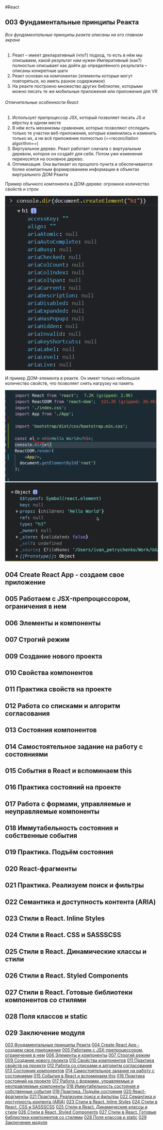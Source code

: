 #React

## 003 Фундаментальные принципы Реакта


###### Все фундаментальные принципы реакта описаны на его главном экране

1) Реакт – имеет декларативный (что?) подход, то есть в нём мы описываем, какой результат нам нужен
Императивный (как?) полностью описывает как дойти до определённого результата – описаны конкретные шаги
2) Реакт основан на компонентах (элементы которые могут повторяться, но иметь разное содержимое)
3) На реакте построено множество других библиотек, которыми можно писать те же мобильные приложения или приложения для VR

###### Отличительные особенности React

1) Использует препроцессор JSX, который позволяет писать JS и вёрстку в одном месте
2) В нём есть механизмы сравнения, которые позволяют отследить только те участки веб-приложения, которые изменились и изменить только их, а не всё приложение полностью (==reconciliation algorithm==)
3) Виртуальное дерево. Реакт работает сначала с виртуальным деревом, которое он создаёт для себя. Потом уже изменения переносятся на основное дерево.
4) Оптимизация. Она вытекает из прошлого пункта и обеспечивается более компактным формированием информации в объектах виртуального ДОМ Реакта

Пример обычного компонента в ДОМ-дереве: огромное количество свойств и строк

![](_png/71b2f179e34acbef98e097ec9901f733.png)

И пример ДОМ-элемента в реакте. Он имеет только небольшое количество свойств, что позволяет снять нагрузку на память

![](_png/85f936733b4cea7a26ac676b422f0a47.png)
![](_png/9839c7a7d499f26916b49c88bb19d8ed.png)













## 004 Create React App - создаем свое приложение












## 005 Работаем с JSX-препроцессором, ограничения в нем












## 006 Элементы и компоненты












## 007 Строгий режим












## 009 Создание нового проекта












## 010 Свойства компонентов












## 011 Практика свойств на проекте












## 012 Работа со списками и алгоритм согласования












## 013 Состояния компонентов












## 014 Самостоятельное задание на работу с состояниями












## 015 События в React и вспоминаем this












## 016 Практика состояний на проекте












## 017 Работа с формами, управляемые и неуправляемые компоненты












## 018 Иммутабельность состояния и собственные события












## 019 Практика. Подъём состояния












## 020 React-фрагменты












## 021 Практика. Реализуем поиск и фильтры












## 022 Семантика и доступность контента (ARIA)












## 023 Стили в React. Inline Styles












## 024 Стили в React. CSS и SASSSCSS












## 025 Стили в React. Динамические классы и стили












## 026 Стили в React. Styled Components












## 027 Стили в React. Готовые библиотеки компонентов со стилями












## 028 Поля классов и static












## 029 Заключение модуля





[003 Фундаментальные принципы Реакта](003%20Фундаментальные%20принципы%20Реакта.md)
[004 Create React App - создаем свое приложение](004%20Create%20React%20App%20-%20создаем%20свое%20приложение.md)
[005 Работаем с JSX-препроцессором, ограничения в нем](005%20Работаем%20с%20JSX-препроцессором,%20ограничения%20в%20нем.md)
[006 Элементы и компоненты](006%20Элементы%20и%20компоненты.md)
[007 Строгий режим](007%20Строгий%20режим.md)
[009 Создание нового проекта](009%20Создание%20нового%20проекта.md)
[010 Свойства компонентов](010%20Свойства%20компонентов.md)
[011 Практика свойств на проекте](011%20Практика%20свойств%20на%20проекте.md)
[012 Работа со списками и алгоритм согласования](012%20Работа%20со%20списками%20и%20алгоритм%20согласования.md)
[013 Состояния компонентов](013%20Состояния%20компонентов.md)
[014 Самостоятельное задание на работу с состояниями](014%20Самостоятельное%20задание%20на%20работу%20с%20состояниями.md)
[015 События в React и вспоминаем this](015%20События%20в%20React%20и%20вспоминаем%20this.md)
[016 Практика состояний на проекте](016%20Практика%20состояний%20на%20проекте.md)
[017 Работа с формами, управляемые и неуправляемые компоненты](017%20Работа%20с%20формами,%20управляемые%20и%20неуправляемые%20компоненты.md)
[018 Иммутабельность состояния и собственные события](018%20Иммутабельность%20состояния%20и%20собственные%20события.md)
[019 Практика. Подъём состояния](019%20Практика.%20Подъём%20состояния.md)
[020 React-фрагменты](020%20React-фрагменты.md)
[021 Практика. Реализуем поиск и фильтры](021%20Практика.%20Реализуем%20поиск%20и%20фильтры.md)
[022 Семантика и доступность контента (ARIA)](022%20Семантика%20и%20доступность%20контента%20(ARIA).md)
[023 Стили в React. Inline Styles](023%20Стили%20в%20React.%20Inline%20Styles.md)
[024 Стили в React. CSS и SASSSCSS](024%20Стили%20в%20React.%20CSS%20и%20SASSSCSS.md)
[025 Стили в React. Динамические классы и стили](025%20Стили%20в%20React.%20Динамические%20классы%20и%20стили.md)
[026 Стили в React. Styled Components](026%20Стили%20в%20React.%20Styled%20Components.md)
[027 Стили в React. Готовые библиотеки компонентов со стилями](027%20Стили%20в%20React.%20Готовые%20библиотеки%20компонентов%20со%20стилями.md)
[028 Поля классов и static](028%20Поля%20классов%20и%20static.md)
[029 Заключение модуля](029%20Заключение%20модуля.md)